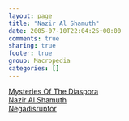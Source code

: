 ```yaml
---
layout: page
title: "Nazir Al Shamuth"
date: 2005-07-10T22:04:25+00:00
comments: true
sharing: true
footer: true
group: Macropedia
categories: []
---
```

<div class='row'>
	<div class='col-md-4'><a href='/macropedia/mysteries-of-the-diaspora'>Mysteries Of The Diaspora</a></div>
	<div class='col-md-4'><a href='/macropedia/nazir-al-shamuth'>Nazir Al Shamuth</a></div>
	<div class='col-md-4'><a href='/macropedia/negadisruptor'>Negadisruptor</a></div>
</div>
